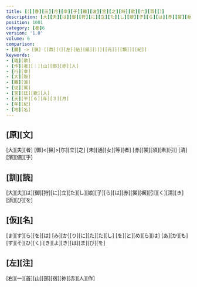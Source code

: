 ```yaml
---
title: [（][春][三][月][幸][于][難][波][宮][之][時][歌][六][首][）]
description: [大][夫][は][御][狩][に][立][た][し][娘][子][ら][は][赤][裳][裾][引][く][清][き][浜][び][を]
position: 1001
category: [巻]6
version: '1.0'
volume: 6
comparison:
- [臈] -> [猟] [[西][（][左][貼][紙][）]][[元]][[類]][[紀]]
keywords:
- [雑][歌]
- [作][者][：][山][部][赤][人]
- [行][幸]
- [大][阪]
- [難][波]
- [従][駕]
- [宮][廷][歌][人]
- [天][平][６][年][３][月]
- [年][紀]
- [地][名]
---
```


## [原][文]

[大][夫][者] [御]<[猟]>[尓][立][之] [未][通][女][等][者] [赤][裳][須][素][引] [清][濱][備][乎]

## [訓][読]

[大][夫][は][御][狩][に][立][た][し][娘][子][ら][は][赤][裳][裾][引][く][清][き][浜][び][を]

## [仮][名]

[ま][す][ら][を][は] [み][か][り][に][た][た][し] [を][と][め][ら][は] [あ][か][も][す][そ][ひ][く] [き][よ][き][は][ま][び][を]

## [左][注]

[右][一][首][山][部][宿][祢][赤][人][作]
